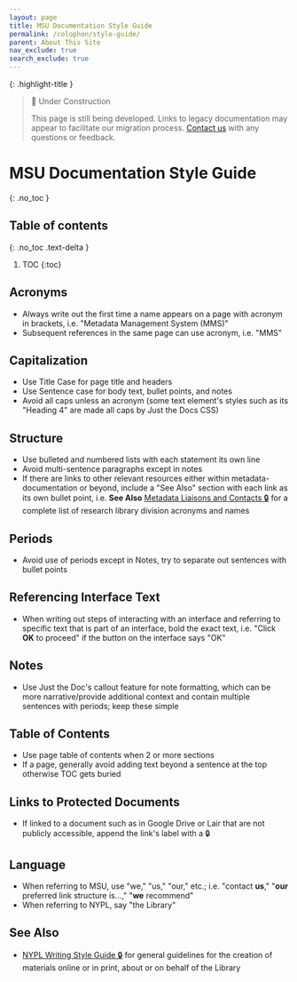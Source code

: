 ```yaml
---
layout: page
title: MSU Documentation Style Guide
permalink: /colophon/style-guide/
parent: About This Site
nav_exclude: true
search_exclude: true
---
```


{: .highlight-title }
> 🚧 Under Construction
>
> This page is still being developed. Links to legacy documentation may appear to facilitate our migration process. [Contact us](/metadata-documentation/contact/) with any questions or feedback.

# MSU Documentation Style Guide
{: .no_toc }

## Table of contents
{: .no_toc .text-delta }

1. TOC
{:toc}

## Acronyms
- Always write out the first time a name appears on a page with acronym in brackets, i.e. "Metadata Management System (MMS)"
- Subsequent references in the same page can use acronym, i.e. "MMS"

## Capitalization
- Use Title Case for page title and headers
- Use Sentence case for body text, bullet points, and notes
- Avoid all caps unless an acronym (some text element's styles such as its "Heading 4" are made all caps by Just the Docs CSS)

## Structure
- Use bulleted and numbered lists with each statement its own line
- Avoid multi-sentence paragraphs except in notes
- If there are links to other relevant resources either within metadata-documentation or beyond, include a "See Also" section with each link as its own bullet point, i.e.
  **See Also**
  [Metadata Liaisons and Contacts 🔒](https://nypl.github.io/metadata-documentation/resources/glossary/#:~:text=nypl.org/work_orders%20%F0%9F%94%92-,See%20Also,for%20a%20complete%20list%20of%20research%20library%20division%20acronyms%20and%20names,-DIRES%20Onboarding%20Terms) for a complete list of research library division acronyms and names

## Periods
- Avoid use of periods except in Notes, try to separate out sentences with bullet points

## Referencing Interface Text
- When writing out steps of interacting with an interface and referring to specific text that is part of an interface, bold the exact text, i.e. "Click **OK** to proceed" if the button on the interface says "OK"

## Notes
- Use Just the Doc's callout feature for note formatting, which can be more narrative/provide additional context and contain multiple sentences with periods; keep these simple

## Table of Contents
- Use page table of contents when 2 or more sections
- If a page, generally avoid adding text beyond a sentence at the top otherwise TOC gets buried

## Links to Protected Documents
- If linked to a document such as in Google Drive or Lair that are not publicly accessible, append the link's label with a 🔒

## Language
- When referring to MSU, use "we," "us," "our," etc.; i.e. "contact **us**," "**our** preferred link structure is…," "**we** recommend"
- When referring to NYPL, say "the Library"

## See Also
- [NYPL Writing Style Guide 🔒](https://lair.nypl.org/-/departments/external-affairs/communications-and-marketing/creative-services/nypl-writing-style-guide-english) for general guidelines for the creation of materials online or in print, about or on behalf of the Library
